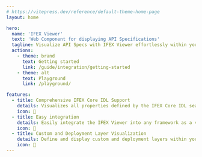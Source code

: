 ```yaml
---
# https://vitepress.dev/reference/default-theme-home-page
layout: home

hero:
  name: 'IFEX Viewer'
  text: 'Web Component for displaying API Specifications'
  tagline: Visualize API Specs with IFEX Viewer effortlessly within your application
  actions:
    - theme: brand
      text: Getting started
      link: /guide/integration/getting-started
    - theme: alt
      text: Playground
      link: /playground/

features:
  - title: Comprehensive IFEX Core IDL Support
    details: Visualizes all properties defined by the IFEX Core IDL seamlessly.
    icon: 🎉
  - title: Easy integration
    details: Easily integrate the IFEX Viewer into any framework as a versatile web component.
    icon: 🔧
  - title: Custom and Deployment Layer Visualization
    details: Define and display custom and deployment layers within your specifications and they will be visualized accordingly.
    icon: 📁
---
```

